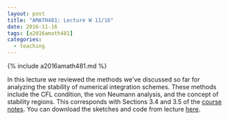 ```yaml
---
layout: post
title: "AMATH481: Lecture W 11/16"
date: 2016-11-16
tags: [a2016amath481]
categories:
  - teaching
---
```


{% include a2016amath481.md %}

In this lecture we reviewed the methods we've 
discussed so far for analyzing the stability 
of numerical integration schemes. These methods include
the CFL condition, the von Neumann analysis, and the 
concept of stability regions. This corresponds with Sections 
3.4 and 3.5 of the [course notes](/teaching/courses/uw-amath-481-a-2016/resources/581-notes-kutz.pdf). You can download
the sketches and code from lecture [here](/teaching/courses/uw-amath-481-a-2016/resources/lec-11-16.zip).

